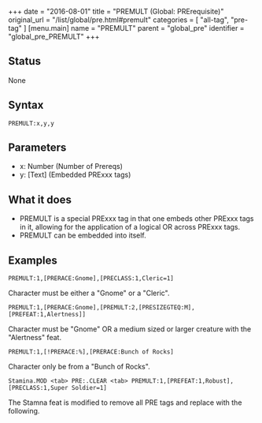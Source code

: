 +++
date = "2016-08-01"
title = "PREMULT (Global: PRErequisite)"
original_url = "/list/global/pre.html#premult"
categories = [ "all-tag", "pre-tag" ]
[menu.main]
    name = "PREMULT"
    parent = "global_pre"
    identifier = "global_pre_PREMULT"
+++

## Status

None

## Syntax

`PREMULT:x,y,y`

## Parameters

-   x: Number (Number of Prereqs)
-   y: \[Text\] (Embedded PRExxx tags)



What it does
------------

-   PREMULT is a special PRExxx tag in that one embeds other PRExxx tags
    in it, allowing for the application of a logical OR across
    PRExxx tags.
-   PREMULT can be embedded into itself.

Examples
--------

`PREMULT:1,[PRERACE:Gnome],[PRECLASS:1,Cleric=1]`

Character must be either a "Gnome" or a "Cleric".

`PREMULT:1,[PRERACE:Gnome],[PREMULT:2,[PRESIZEGTEQ:M],[PREFEAT:1,Alertness]]`

Character must be "Gnome" OR a medium sized or larger creature with the
"Alertness" feat.

`PREMULT:1,[!PRERACE:%],[PRERACE:Bunch of Rocks]`

Character only be from a "Bunch of Rocks".

`Stamina.MOD <tab> PRE:.CLEAR <tab> PREMULT:1,[PREFEAT:1,Robust],[PRECLASS:1,Super Soldier=1]`

The Stamna feat is modified to remove all PRE tags and replace with the
following.

